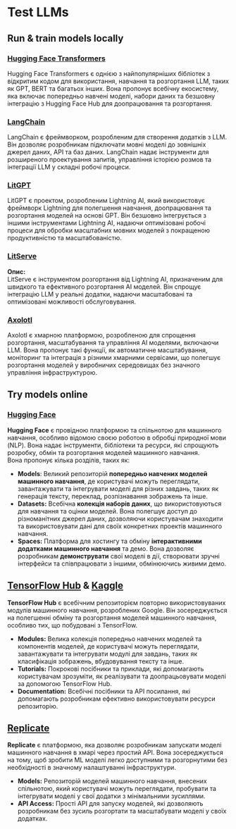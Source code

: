 # Test LLMs

## Run & train models locally

### [**Hugging Face Transformers**](https://github.com/huggingface/transformers)

Hugging Face Transformers є однією з найпопулярніших бібліотек з відкритим кодом для використання, навчання та розгортання LLM, таких як GPT, BERT та багатьох інших. Вона пропонує всебічну екосистему, яка включає попередньо навчені моделі, набори даних та безшовну інтеграцію з Hugging Face Hub для доопрацювання та розгортання.

### [**LangChain**](https://github.com/langchain-ai/langchain)

LangChain є фреймворком, розробленим для створення додатків з LLM. Він дозволяє розробникам підключати мовні моделі до зовнішніх джерел даних, API та баз даних. LangChain надає інструменти для розширеного проектування запитів, управління історією розмов та інтеграції LLM у складні робочі процеси.

### [**LitGPT**](https://github.com/Lightning-AI/litgpt)

LitGPT є проектом, розробленим Lightning AI, який використовує фреймворк Lightning для полегшення навчання, доопрацювання та розгортання моделей на основі GPT. Він безшовно інтегрується з іншими інструментами Lightning AI, надаючи оптимізовані робочі процеси для обробки масштабних мовних моделей з покращеною продуктивністю та масштабованістю.

### [**LitServe**](https://github.com/Lightning-AI/LitServe)

**Опис:**\
LitServe є інструментом розгортання від Lightning AI, призначеним для швидкого та ефективного розгортання AI моделей. Він спрощує інтеграцію LLM у реальні додатки, надаючи масштабовані та оптимізовані можливості обслуговування.

### [**Axolotl**](https://github.com/axolotl-ai-cloud/axolotl)

Axolotl є хмарною платформою, розробленою для спрощення розгортання, масштабування та управління AI моделями, включаючи LLM. Вона пропонує такі функції, як автоматичне масштабування, моніторинг та інтеграція з різними хмарними сервісами, що полегшує розгортання моделей у виробничих середовищах без значного управління інфраструктурою.

## Try models online

### [**Hugging Face**](https://huggingface.co/)

**Hugging Face** є провідною платформою та спільнотою для машинного навчання, особливо відомою своєю роботою в обробці природної мови (NLP). Вона надає інструменти, бібліотеки та ресурси, які спрощують розробку, обмін та розгортання моделей машинного навчання.\
Вона пропонує кілька розділів, таких як:

* **Models**: Великий репозиторій **попередньо навчених моделей машинного навчання**, де користувачі можуть переглядати, завантажувати та інтегрувати моделі для різних завдань, таких як генерація тексту, переклад, розпізнавання зображень та інше.
* **Datasets:** Всебічна **колекція наборів даних**, що використовуються для навчання та оцінки моделей. Вона полегшує доступ до різноманітних джерел даних, дозволяючи користувачам знаходити та використовувати дані для своїх конкретних проектів машинного навчання.
* **Spaces:** Платформа для хостингу та обміну **інтерактивними додатками машинного навчання** та демо. Вона дозволяє розробникам **демонструвати** свої моделі в дії, створювати зручні інтерфейси та співпрацювати з іншими, обмінюючись живими демо.

## [**TensorFlow Hub**](https://www.tensorflow.org/hub) **&** [**Kaggle**](https://www.kaggle.com/)

**TensorFlow Hub** є всебічним репозиторієм повторно використовуваних модулів машинного навчання, розроблених Google. Він зосереджується на полегшенні обміну та розгортання моделей машинного навчання, особливо тих, що побудовані з TensorFlow.

* **Modules:** Велика колекція попередньо навчених моделей та компонентів моделей, де користувачі можуть переглядати, завантажувати та інтегрувати модулі для завдань, таких як класифікація зображень, вбудовування тексту та інше.
* **Tutorials:** Покрокові посібники та приклади, які допомагають користувачам зрозуміти, як реалізувати та доопрацьовувати моделі за допомогою TensorFlow Hub.
* **Documentation:** Всебічні посібники та API посилання, які допомагають розробникам ефективно використовувати ресурси репозиторію.

## [**Replicate**](https://replicate.com/home)

**Replicate** є платформою, яка дозволяє розробникам запускати моделі машинного навчання в хмарі через простий API. Вона зосереджується на тому, щоб зробити ML моделі легко доступними та розгорнутими без необхідності в значному налаштуванні інфраструктури.

* **Models:** Репозиторій моделей машинного навчання, внесених спільнотою, який користувачі можуть переглядати, пробувати та інтегрувати моделі у свої додатки з мінімальними зусиллями.
* **API Access:** Прості API для запуску моделей, які дозволяють розробникам без зусиль розгортати та масштабувати моделі у своїх додатках.
